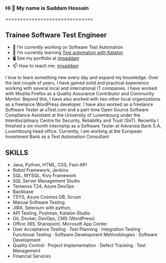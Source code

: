 ### Hi 👋 My name is Saddam Hossain

==============================

## Trainee Software Test Engineer 
<!--
**imsaddam/imsaddam** is a ✨ _special_ ✨ repository because its `README.md` (this file) appears on your GitHub profile.


--------------------
<!--## Software Tester | Automation Tester | Manual Tester | Functional Tester | Software QA-->

- 🔭 I’m currently working on Software Test Automation
- 🌱 I’m currently learning [Test automation with Katalon](https://katalon.com/solutions-overview)
- 🖥️ See my portfolio at [imsaddam](https://imsaddam.com/?page_id=372)
- 📫 How to reach me: [imsaddam](https://www.linkedin.com/in/imsaddam/)


I love to learn something new every day and expand my knowledge. Over the last couple of years, I have gained solid and practical experience working with several local and international IT companies. I have worked with Mozilla Firefox as a Quality Assurance Contributor and Community Mentor. Beyond this, I have also worked with two other local organizations as a freelance WordPress developer. I have also worked as a freelance Software Tester at uTest.com and a part-time Open Source Software Compliance Assistant at the University of Luxembourg under the Interdisciplinary Centre for Security, Reliability and Trust (SnT). Recently I finished a six-month internship as a Software Tester  at Advanzia Bank S.A, Luxembourg head office. Currently, I am working at the European Investment Bank as a Test Automation Consultant
## SKILLS
- Java, Python, HTML, CSS, Fast-API
- Robot Framework, Jenkins
- SQL, MYSQL, Kivy Framework
- SQL Server Management Studio
- Temenos T24, Azure DevOps
- Backbase
- TSYS, Azure Cosmos DB, Scrum
- Manual Software Testing
- JIRA, Selenium with python,
- API Testing, Postman, Katalon Studio
- Git, Docker, DevOps, CMS (WordPress)
- Office 365, Sharepoint, Microsoft App Center
- User Acceptance Testing · Test Planning · Integration Testing · Functional Testing · Software Development Methodologies · Software Development 
- Quality Control · Project Implementation · Defect Tracking · Test Management
- Financial Services
 
 
